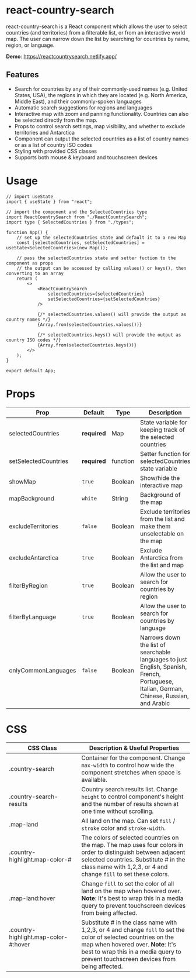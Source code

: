 # react-country-search

react-country-search is a React component which allows the user to select countries (and territories)
from a filterable list, or from an interactive world map. The user can narrow down the list by searching for
countries by name, region, or language.

**Demo**: https://reactcountrysearch.netlify.app/

## Features

<ul>
    <li>Search for countries by any of their commonly-used names (e.g. United States, USA), the regions in which they are located (e.g. North America, Middle East), and their commonly-spoken languages</li>
    <li>Automatic search suggestions for regions and languages</li>
    <li>Interactive map with zoom and panning functionality. Countries can also be selected directly from the map.</li>
    <li>Props to control search settings, map visibility, and whether to exclude territories and Antarctica</li>
    <li>Component can output the selected countries as a list of country names or as a list of country ISO codes</li>
    <li>Styling with provided CSS classes</li>
    <li>Supports both mouse & keyboard and touchscreen devices</li>
</ul>

# Usage

    // import useState
    import { useState } from "react";

    // import the component and the SelectedCountries type
    import ReactCountrySearch from "./ReactCountrySearch";
    import type { SelectedCountries } from "./types";

    function App() {
        // set up the selectedCountries state and default it to a new Map
        const [selectedCountries, setSelectedCountries] = useState<SelectedCountries>(new Map());

        // pass the selectedCountries state and setter fuction to the component as props
        // the output can be accessed by calling values() or keys(), then converting to an array
        return (
            <>
                <ReactCountrySearch
                    selectedCountries={selectedCountries}
                    setSelectedCountries={setSelectedCountries}
                />

                {/* selectedCountries.values() will provide the output as country names */}
                {Array.from(selectedCountries.values())}

                {/* selectedCountries.keys() will provide the output as country ISO codes */}
                {Array.from(selectedCountries.keys())}
            </>
        );
    }

    export default App;

# Props

| Prop                 | Default      | Type     | Description                                                                                                                               |
| -------------------- | ------------ | -------- | ----------------------------------------------------------------------------------------------------------------------------------------- |
| selectedCountries    | **required** | Map      | State variable for keeping track of the selected countries                                                                                |
| setSelectedCountries | **required** | function | Setter function for selectedCountries state variable                                                                                      |
| showMap              | `true`       | Boolean  | Show/hide the interactive map                                                                                                             |
| mapBackground        | `white`      | String   | Background of the map                                                                                                                     |
| excludeTerritories   | `false`      | Boolean  | Exclude territories from the list and make them unselectable on the map                                                                   |
| excludeAntarctica    | `true`       | Boolean  | Exclude Antarctica from the list and map                                                                                                  |
| filterByRegion       | `true`       | Boolean  | Allow the user to search for countries by region                                                                                          |
| filterByLanguage     | `true`       | Boolean  | Allow the user to search for countries by language                                                                                        |
| onlyCommonLanguages  | `false`      | Boolean  | Narrows down the list of searchable languages to just English, Spanish, French, Portuguese, Italian, German, Chinese, Russian, and Arabic |

# CSS

| CSS Class                                                                                                                                                                                                                                                                                                                                                                                   | Description & Useful Properties                                                                                                                                                                                                              |
| ------------------------------------------------------------------------------------------------------------------------------------------------------------------------------------------------------------------------------------------------------------------------------------------------------------------------------------------------------------------------------------------- | -------------------------------------------------------------------------------------------------------------------------------------------------------------------------------------------------------------------------------------------- |
| .country-search                                                                                                                                                                                                                                                                                                                                                                             | Container for the component. Change `max-width` to control how wide the component stretches when space is available.                                                                                                                         |
| .country-search-results                                                                                                                                                                                                                                                                                                                                                                     | Country search results list. Change `height` to control component's height and the number of results shown at one time without scrolling.                                                                                                    |
| .map-land                                                                                                                                                                                                                                                                                                                                                                                   | All land on the map. Can set `fill` / `stroke` color and `stroke-width`.                                                                                                                                                                     |
| .country-highlight.map-color-#                                                                                                                                                                                                                                                                                                                                                              | The colors of selected countries on the map. The map uses four colors in order to distinguish between adjacent selected countries. Substitute # in the class name with 1,2,3, or 4 and change `fill` to set these colors.                    |
| .map-land:hover                                                                                                                                                                                                                                                                                                                                                                             | Change `fill` to set the color of all land on the map when hovered over. **Note**: It's best to wrap this in a media query to prevent touchscreen devices from being affected.                                                               |
| .country-highlight.map-color-#:hover &nbsp; &nbsp; &nbsp; &nbsp; &nbsp; &nbsp; &nbsp; &nbsp; &nbsp; &nbsp; &nbsp; &nbsp; &nbsp; &nbsp; &nbsp; &nbsp; &nbsp; &nbsp; &nbsp; &nbsp; &nbsp; &nbsp; &nbsp; &nbsp; &nbsp; &nbsp; &nbsp; &nbsp; &nbsp; &nbsp; &nbsp; &nbsp; &nbsp; &nbsp; &nbsp; &nbsp; &nbsp; &nbsp; &nbsp; &nbsp; &nbsp; &nbsp; &nbsp; &nbsp; &nbsp; &nbsp; &nbsp; &nbsp; &nbsp; | Substitute # in the class name with 1,2,3, or 4 and change `fill` to set the color of selected countries on the map when hovered over. **Note**: It's best to wrap this in a media query to prevent touchscreen devices from being affected. |

<!-- # Install -->
